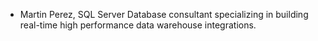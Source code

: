 - Martin Perez, SQL Server Database consultant specializing in building real-time high performance data warehouse integrations.
